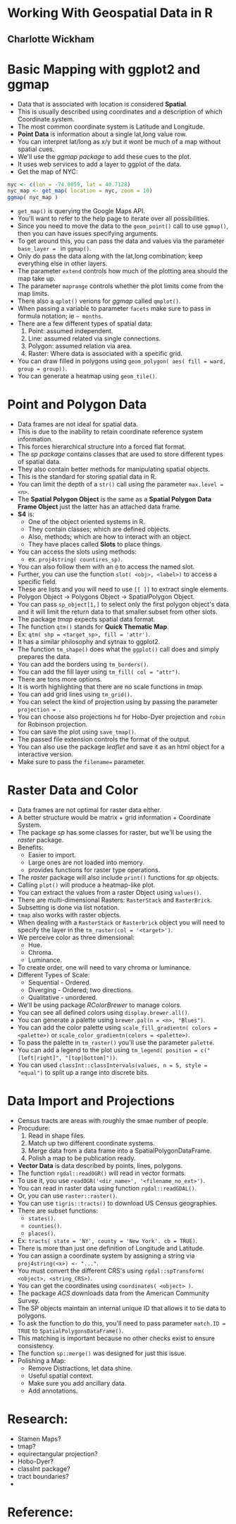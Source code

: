 # Working With Geospatial Data in R
## Charlotte Wickham

# Basic Mapping with ggplot2 and ggmap
- Data that is associated with location is considered **Spatial**.
- This is usually described using coordinates and a description of which Coordinate system.
- The most common coordinate system is Latitude and Longitude.
- **Point Data** is information about a single lat,long value row.
- You can interpret lat/long as x/y but it wont be much of a map without spatial cues.
- We'll use the *ggmap package* to add these cues to the plot.
- It uses web services to add a layer to ggplot of the data.
- Get the map of NYC:
```r
nyc <- c(lon = -74.0059, lat = 40.7128)
nyc_map <- get_map( location = nyc, zoom = 10)
ggmap( nyc_map )
```
- `get_map()` is querying the Google Maps API.
- You'll want to refer to the help page to iterate over all possibilities.
- Since you need to move the data to the `geom_point()` call to use `ggmap()`, then you can have issues specifying arguments.
- To get around this, you can pass the data and values via the parameter `base_layer = ` in `ggmap()`.
- Only do pass the data along with the lat,long combination; keep everything else in other layers.
- The parameter `extend` controls how much of the plotting area should the map take up.
- The parameter `maprange` controls whether the plot limits come from the map limits.
- There also a `qplot()` verions for *ggmap* called `qmplot()`.
- When passing a variable to parameter `facets` make sure to pass in formula notation; ie `~ months`.
- There are a few different types of spatial data:
  1. Point: assumed independent.
  2. Line: assumed related via single connections.
  3. Polygon: assumed relation via area.
  4. Raster: Where data is associated with a specific grid.
- You can draw filled in polygons using `geom_polygon( aes( fill = ward, group = group))`.
- You can generate a heatmap using `geom_tile()`.

# Point and Polygon Data
- Data frames are not ideal for spatial data.
- This is due to the inability to retain coordinate reference system information.
- This forces hierarchical structure into a forced flat format.
- The *sp package* contains classes that are used to store different types of spatial data.
- They also contain better methods for manipulating spatial objects.
- This is the standard for storing spatial data in R.
- You can limit the depth of a `str()` call using the parameter `max.level = <n>`.
- The **Spatial Polygon Object** is the same as a **Spatial Polygon Data Frame Object** just the latter has an attached data frame.
- **S4** is:
  * One of the object oriented systems in R.
  * They contain classes; which are defined objects.
  * Also, methods; which are how to interact with an object.
  * They have places called **Slots** to place things.
- You can access the slots using methods:
  * ex. `proj4string( countires_sp)`.
- You can also follow them with an `@` to access the named slot.
- Further, you can use the function `slot( <obj>, <label>)` to access a specific field.
- These are lists and you will need to use `[[ ]]` to extract single elements.
- Polygon Object -> Polygons Object -> SpatialPolygon Object.
- You can pass `sp_object[1,]` to select only the first polygon object's data and it will limit the return data to that smaller subset from other slots.
- The package *tmap* expects spatial data format.
- The function `qtm()` stands for **Quick Thematic Map**.
- Ex: `qtm( shp = <target_sp>, fill = 'attr')`.
- It has a similar philosophy and sytnax to ggplot2.
- The function `tm_shape()` does what the `ggplot()` call does and simply prepares the data.
- You can add the borders using `tm_borders()`.
- You can add the fill layer using `tm_fill( col = "attr")`.
- There are tons more options.
- It is worth highlighting that there are no scale functions in *tmap*.
- You can add grid lines using `tm_grid()`.
- You can select the kind of projection using by passing the parameter `projection = `.
- You can choose also projections `hd` for Hobo-Dyer projection and `robin` for Robinson projection.
- You can save the plot using `save_tmap()`.
- The passed file extension controls the format of the output.
- You can also use the package *leaflet* and save it as an html object for a interactive version.
- Make sure to pass the `filename=` parameter.

# Raster Data and Color
- Data frames are not optimal for raster data either.
- A better structure would be matrix + grid information + Coordinate System.
- The package *sp* has some classes for raster, but we'll be using the *raster* package.
- Benefits:
  * Easier to import.
  * Large ones are not loaded into memory.
  * provides functions for raster type operations.
- The *raster* package will also include `print()` functions for *sp* objects.
- Calling `plot()` will produce a heatmap-like plot.
- You can extract the values from a raster Object using `values()`.
- There are multi-dimensional Rasters: `RasterStack` and `RasterBrick`.
- Subsetting is done via list notation.
- `tmap` also works with raster objects.
- When dealing with a `RasterStack` or `Rasterbrick` object you will need to specify the layer in the `tm_raster(col = '<target>')`.
- We perceive color as three dimensional:
  * Hue.
  * Chroma.
  * Luminance.
- To create order, one will need to vary chroma or luminance.
- Different Types of Scale:
  * Sequential - Ordered.
  * Diverging - Ordered; two directions.
  * Qualitative - unordered.
- We'll be using package *RColorBrewer* to manage colors.
- You can see all defined colors using `display.brewer.all()`.
- You can generate a palette using `brewer.pal(n = <n>, "Blues")`.
- You can add the color palette using `scale_fill_gradientn( colors = <palette>)` or `scale_color_gradientn(colors = <palette>)`.
- To pass the palette in `tm_raster()` you'll use the parameter `palette`.
- You can add a legend to the plot using `tm_legend( position = c("[left|right]", "[top|bottom]"))`.
- You can used `classInt::classIntervals(values, n = 5, style = "equal")` to split up a range into discrete bits.

# Data Import and Projections
- Census tracts are areas with roughly the smae number of people.
- Procudure:
  1. Read in shape files.
  2. Match up two different coordinate systems.
  3. Merge data from a data frame into a SpatialPolygonDataFrame.
  4. Polish a map to be publication ready.
- **Vector Data** is data described by points, lines, polygons.
- The function `rgdal::readOGR()` will read in vector formats.
- To use it, you use `readOGR('<dir_name>', '<filename_no_ext>')`.
- You can read in raster data using function `rgdal::readGDAL()`.
- Or, you can use `raster::raster()`.
- You can use `tigris::tracts()` to download US Census geographies.
- There are subset functions:
  * `states()`.
  * `counties()`.
  * `places()`.
- Ex: `tracts( state = 'NY', county = 'New York'. cb = TRUE)`.
- There is more than just one definition of Longitude and Latitude.
- You can assign a coordinate system by assigning a string via `proj4string(<x>) <- "..."`.
- You must convert the different CRS's using `rgdal::spTransform( <object>, <string_CRS>)`.
- You can get the coordinates using `coordinates( <object> )`.
- The package *ACS* downloads data from the American Community Survey.
- The SP objects maintain an internal unique ID that allows it to tie data to polygons.
- To ask the function to do this, you'll need to pass parameter `match.ID = TRUE` to `SpatialPolygonsDataFrame()`.
- This matching is important because no other checks exist to ensure consistency.
- The function `sp::merge()` was designed for just this issue.
- Polishing a Map:
  * Remove Distractions, let data shine.
  * Useful spatial context.
  * Make sure you add ancillary data.
  * Add annotations.

# Research:
- Stamen Maps?
- tmap?
- equirectangular projection?
- Hobo-Dyer?
- classInt package?
- tract boundaries?
-


# Reference:
